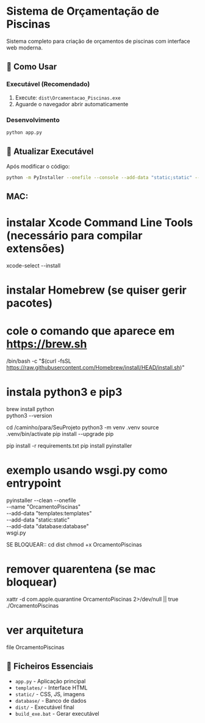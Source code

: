 # Sistema de Orçamentação de Piscinas

Sistema completo para criação de orçamentos de piscinas com interface web moderna.

## 🚀 **Como Usar**

### Executável (Recomendado)
1. Execute: `dist\Orcamentacao_Piscinas.exe` 
2. Aguarde o navegador abrir automaticamente

### Desenvolvimento
```bash
python app.py
```

## 🔄 **Atualizar Executável**
Após modificar o código:
```bash
python -m PyInstaller --onefile --console --add-data "static;static" --add-data "templates;templates" --add-data "database/pool_budgets.db;." --name "OrcamentoPiscinas" run_app.py --clean
```
## MAC:
# instalar Xcode Command Line Tools (necessário para compilar extensões)
xcode-select --install
# instalar Homebrew (se quiser gerir pacotes)
# cole o comando que aparece em https://brew.sh
/bin/bash -c "$(curl -fsSL https://raw.githubusercontent.com/Homebrew/install/HEAD/install.sh)"

# instala python3 e pip3
brew install python   
python3 --version

cd /caminho/para/SeuProjeto
python3 -m venv .venv
source .venv/bin/activate
pip install --upgrade pip

pip install -r requirements.txt
pip install pyinstaller

# exemplo usando wsgi.py como entrypoint
pyinstaller --clean --onefile \
  --name "OrcamentoPiscinas" \
  --add-data "templates:templates" \
  --add-data "static:static" \
  --add-data "database:database" \
  wsgi.py


SE BLOQUEAR::
  cd dist
chmod +x OrcamentoPiscinas
# remover quarentena (se mac bloquear)
xattr -d com.apple.quarantine OrcamentoPiscinas 2>/dev/null || true
./OrcamentoPiscinas
# ver arquitetura
file OrcamentoPiscinas

## 📁 **Ficheiros Essenciais**
- `app.py` - Aplicação principal
- `templates/` - Interface HTML
- `static/` - CSS, JS, imagens  
- `database/` - Banco de dados
- `dist/` - Executável final
- `build_exe.bat` - Gerar executável
